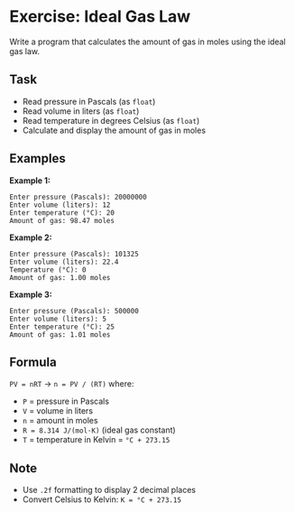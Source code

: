 # Exercise: Ideal Gas Law

Write a program that calculates the amount of gas in moles using the ideal gas law.

## Task
- Read pressure in Pascals (as `float`)
- Read volume in liters (as `float`)
- Read temperature in degrees Celsius (as `float`)
- Calculate and display the amount of gas in moles

## Examples
**Example 1:**
```
Enter pressure (Pascals): 20000000
Enter volume (liters): 12
Enter temperature (°C): 20
Amount of gas: 98.47 moles
```

**Example 2:**
```
Enter pressure (Pascals): 101325
Enter volume (liters): 22.4
Temperature (°C): 0
Amount of gas: 1.00 moles
```

**Example 3:**
```
Enter pressure (Pascals): 500000
Enter volume (liters): 5
Enter temperature (°C): 25
Amount of gas: 1.01 moles
```

## Formula
`PV = nRT` → `n = PV / (RT)` where:
- `P` = pressure in Pascals
- `V` = volume in liters  
- `n` = amount in moles
- `R = 8.314 J/(mol·K)` (ideal gas constant)
- `T` = temperature in Kelvin = `°C + 273.15`

## Note
- Use `.2f` formatting to display 2 decimal places
- Convert Celsius to Kelvin: `K = °C + 273.15`